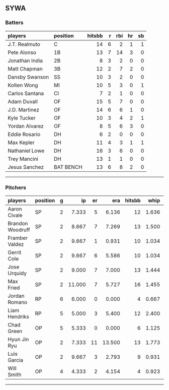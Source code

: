## SYWA

### Batters

 |players        |position  | hitsbb|  r| rbi| hr| sb| 
|:--------------|:---------|------:|--:|---:|--:|--:| 
|J.T. Realmuto  |C         |     14|  6|   2|  1|  1| 
|Pete Alonso    |1B        |     13|  7|  14|  3|  0| 
|Jonathan India |2B        |      8|  3|   2|  0|  0| 
|Matt Chapman   |3B        |     12|  2|   7|  2|  0| 
|Dansby Swanson |SS        |     10|  3|   2|  0|  0| 
|Kolten Wong    |MI        |     10|  5|   3|  0|  1| 
|Carlos Santana |CI        |      7|  2|   1|  0|  0| 
|Adam Duvall    |OF        |     15|  5|   7|  0|  0| 
|J.D. Martinez  |OF        |     14|  6|   6|  1|  0| 
|Kyle Tucker    |OF        |     10|  3|   4|  2|  1| 
|Yordan Alvarez |OF        |      8|  5|   6|  3|  0| 
|Eddie Rosario  |DH        |      6|  2|   0|  0|  0| 
|Max Kepler     |DH        |     11|  4|   3|  1|  1| 
|Nathaniel Lowe |DH        |     16|  3|   6|  0|  0| 
|Trey Mancini   |DH        |     13|  1|   1|  0|  0| 
|Jesus Sanchez  |BAT BENCH |     13|  6|   8|  2|  0| 

* * *

### Pitchers

 
|players          |position |  g|     ip| er|    era| hitsbb|  whip| so|  w| sv| 
|:----------------|:--------|--:|------:|--:|------:|------:|-----:|--:|--:|--:| 
|Aaron Civale     |SP       |  2|  7.333|  5|  6.136|     12| 1.636|  8|  0|  0| 
|Brandon Woodruff |SP       |  2|  8.667|  7|  7.269|     13| 1.500|  4|  1|  0| 
|Framber Valdez   |SP       |  2|  9.667|  1|  0.931|     10| 1.034|  9|  1|  0| 
|Gerrit Cole      |SP       |  2|  9.667|  6|  5.586|     10| 1.034|  9|  0|  0| 
|Jose Urquidy     |SP       |  2|  9.000|  7|  7.000|     13| 1.444|  4|  1|  0| 
|Max Fried        |SP       |  2| 11.000|  7|  5.727|     16| 1.455|  9|  0|  0| 
|Jordan Romano    |RP       |  6|  6.000|  0|  0.000|      4| 0.667|  6|  0|  6| 
|Liam Hendriks    |RP       |  5|  5.000|  3|  5.400|     12| 2.400|  9|  0|  4| 
|Chad Green       |OP       |  5|  5.333|  0|  0.000|      6| 1.125|  3|  0|  0| 
|Hyun Jin Ryu     |OP       |  2|  7.333| 11| 13.500|     13| 1.773|  5|  0|  0| 
|Luis Garcia      |OP       |  2|  9.667|  3|  2.793|      9| 0.931|  8|  1|  0| 
|Will Smith       |OP       |  4|  4.333|  2|  4.154|      4| 0.923|  3|  0|  1| 


* * *


